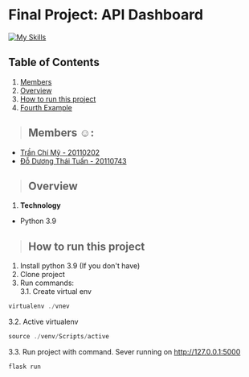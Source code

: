 # Final Project: API Dashboard
[![My Skills](https://skillicons.dev/icons?i=py,js,jquery,html,css,flask,github,postman,vscode,stackoverflow)](https://skillicons.dev)

## Table of Contents
1. [Members](#members)
2. [Overview](#overview)
3. [How to run this project](#run-project)
4. [Fourth Example](#fourth-examplehttpwwwfourthexamplecom)

> ## Members :relaxed::  <a name="members"></a>
>
- [Trần Chí Mỹ - 20110202](https://github.com/mytranchi)
- [Đỗ Dương Thái Tuấn - 20110743](https://github.com/tuanhcmute)

> ## Overview <a name="overview"></a>
>
1. **Technology**
- Python 3.9

> ## How to run this project <a name="run-project"></a>
>
1. Install python 3.9 (If you don't have)
2. Clone project
3. Run commands:\
3.1. Create virtual env
```js 
virtualenv ./vnev 
```
3.2. Active virtualenv
```js
source ./venv/Scripts/active
```
3.3. Run project with command. Sever running on http://127.0.0.1:5000
```js
flask run
```


